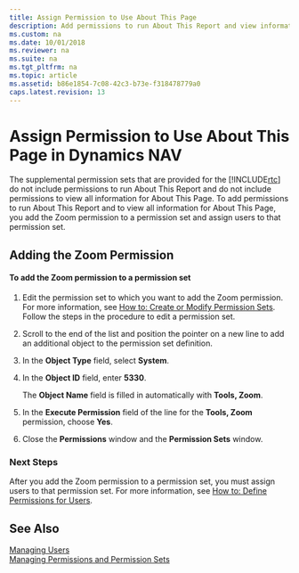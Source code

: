 ```yaml
---
title: Assign Permission to Use About This Page
description: Add permissions to run About This Report and view information for About This Page by adding the Zoom permission to permission set and assign users to it.
ms.custom: na
ms.date: 10/01/2018
ms.reviewer: na
ms.suite: na
ms.tgt_pltfrm: na
ms.topic: article
ms.assetid: b86e1854-7c08-42c3-b73e-f318478779a0
caps.latest.revision: 13
---
```

# Assign Permission to Use About This Page in Dynamics NAV
The supplemental permission sets that are provided for the [!INCLUDE[rtc](includes/rtc_md.md)] do not include permissions to run About This Report and do not include permissions to view all information for About This Page. To add permissions to run About This Report and to view all information for About This Page, you add the Zoom permission to a permission set and assign users to that permission set.  
  
## Adding the Zoom Permission  
  
#### To add the Zoom permission to a permission set  
  
1.  Edit the permission set to which you want to add the Zoom permission. For more information, see [How to: Create or Modify Permission Sets](How-to--Create-or-Modify-Permission-Sets.md). Follow the steps in the procedure to edit a permission set.  
  
2.  Scroll to the end of the list and position the pointer on a new line to add an additional object to the permission set definition.  
  
3.  In the **Object Type** field, select **System**.  
  
4.  In the **Object ID** field, enter **5330**.  
  
     The **Object Name** field is filled in automatically with **Tools, Zoom**.  
  
5.  In the **Execute Permission** field of the line for the **Tools, Zoom** permission, choose **Yes**.  
  
6.  Close the **Permissions** window and the **Permission Sets** window.  
  
### Next Steps  
 After you add the Zoom permission to a permission set, you must assign users to that permission set. For more information, see [How to: Define Permissions for Users](How-to--Define-Permissions-for-Users.md).  
  
## See Also  
 [Managing Users](Managing-Users.md)   
 [Managing Permissions and Permission Sets](Managing-Permissions-and-Permission-Sets.md)
